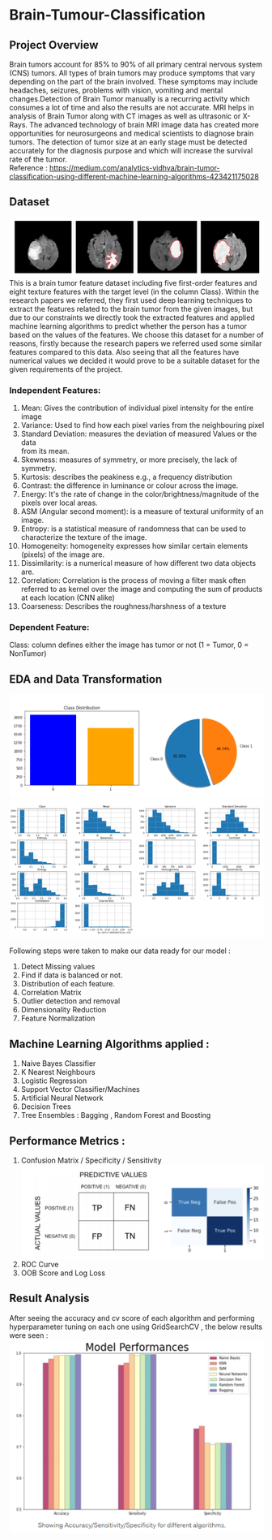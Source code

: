 # Brain-Tumour-Classification

## Project Overview
Brain tumors account for 85% to 90% of all primary central nervous system
(CNS) tumors. All types of brain tumors may produce symptoms that vary
depending on the part of the brain involved. These symptoms may include
headaches, seizures, problems with vision, vomiting and mental changes.Detection of Brain Tumor manually is a recurring activity which consumes a
lot of time and also the results are not accurate. MRI helps in analysis of Brain
Tumor along with CT images as well as ultrasonic or X-Rays. The advanced
technology of brain MRI image data has created more opportunities for
neurosurgeons and medical scientists to diagnose brain tumors. The detection
of tumor size at an early stage must be detected accurately for the diagnosis
purpose and which will increase the survival rate of the tumor. <br>
Reference : https://medium.com/analytics-vidhya/brain-tumor-classification-using-different-machine-learning-algorithms-423421175028

## Dataset 
![](images/data.png)
This is a brain tumor feature dataset including five first-order features and
eight texture features with the target level (in the column Class). Within the
research papers we referred, they first used deep learning techniques to extract
the features related to the brain tumor from the given images, but due to our
constraints we directly took the extracted features and applied machine
learning algorithms to predict whether the person has a tumor based on the
values of the features.
We choose this dataset for a number of reasons, firstly because the research
papers we referred used some similar features compared to this data. Also
seeing that all the features have numerical values we decided it would prove to
be a suitable dataset for the given requirements of the project.

### Independent Features:
1. Mean: Gives the contribution of individual pixel intensity for the entire image <br>
2. Variance: Used to find how each pixel varies from the neighbouring pixel<br>
3. Standard Deviation: measures the deviation of measured Values or the data<br>
   from its mean.
4. Skewness: measures of symmetry, or more precisely, the lack of symmetry.<br>
5. Kurtosis: describes the peakiness e.g., a frequency distribution<br>
6. Contrast: the difference in luminance or colour across the image.<br>
7. Energy: It's the rate of change in the color/brightness/magnitude of the pixels
   over local areas.<br>
8. ASM (Angular second moment): is a measure of textural uniformity of an
   image.<br>
9. Entropy: is a statistical measure of randomness that can be used to characterize
   the texture of the image.<br>
10. Homogeneity: homogeneity expresses how similar certain elements (pixels) of
    the image are.<br>
11. Dissimilarity: is a numerical measure of how different two data objects are.<br>
12. Correlation: Correlation is the process of moving a filter mask often referred to
    as kernel over the image and computing the sum of products at each location
    (CNN alike)<br>
13. Coarseness: Describes the roughness/harshness of a texture<br>
### Dependent Feature:
Class: column defines either the image has tumor or not (1 = Tumor, 0 = NonTumor)

## EDA and Data Transformation

![](images/eda1.png)
![](images/eda2.png)


Following steps were taken to make our data ready for our model :
1. Detect Missing values
2. Find if data is balanced or not.
3. Distribution of each feature.
4. Correlation Matrix
5. Outlier detection and removal
6. Dimensionality Reduction
7. Feature Normalization


## Machine Learning Algorithms applied : 
1. Naive Bayes Classifier
2. K Nearest Neighbours
3. Logistic Regression
4. Support Vector Classifier/Machines
5. Artificial Neural Network
6. Decision Trees
7. Tree Ensembles : Bagging , Random Forest and Boosting

## Performance Metrics :
1. Confusion Matrix / Specificity / Sensitivity
![](images/cm.png)<br>
2. ROC Curve
3. OOB Score and Log Loss

## Result Analysis
After seeing the accuracy and cv score of each algorithm and performing hyperparameter tuning on each one using GridSearchCV , the below results were seen : 
![](images/result.png)
